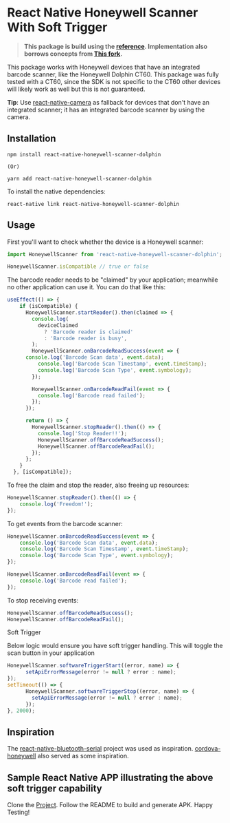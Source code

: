 # React Native Honeywell Scanner With Soft Trigger

> **This package is build using the [reference](https://github.com/Volst/react-native-honeywell-scanner). Implementation also borrows concepts from [This fork](https://github.com/AMI3GOLtd/react-native-honeywell-scanner).**

This package works with Honeywell devices that have an integrated barcode scanner, like the Honeywell Dolphin CT60. This package was fully tested with a CT60, since the SDK is not specific to the CT60 other devices will likely work as well but this is not guaranteed.

**Tip**: Use [react-native-camera](https://github.com/react-native-community/react-native-camera) as fallback for devices that don't have an integrated scanner; it has an integrated barcode scanner by using the camera.

## Installation

```
npm install react-native-honeywell-scanner-dolphin

(Or)

yarn add react-native-honeywell-scanner-dolphin
```

To install the native dependencies:

```
react-native link react-native-honeywell-scanner-dolphin
```

## Usage

First you'll want to check whether the device is a Honeywell scanner:

```js
import HoneywellScanner from 'react-native-honeywell-scanner-dolphin';

HoneywellScanner.isCompatible // true or false
```

The barcode reader needs to be "claimed" by your application; meanwhile no other application can use it. You can do that like this:

```js
useEffect(() => {
    if (isCompatible) {
      HoneywellScanner.startReader().then(claimed => {
        console.log(
          deviceClaimed
            ? 'Barcode reader is claimed'
            : 'Barcode reader is busy',
        );
        HoneywellScanner.onBarcodeReadSuccess(event => {
	  console.log('Barcode Scan data', event.data);
    	  console.log('Barcode Scan Timestamp', event.timeStamp);
    	  console.log('Barcode Scan Type', event.symbology);
        });

        HoneywellScanner.onBarcodeReadFail(event => {
          console.log('Barcode read failed');
        });
      });

      return () => {
        HoneywellScanner.stopReader().then(() => {
          console.log('Stop Reader!!');
          HoneywellScanner.offBarcodeReadSuccess();
          HoneywellScanner.offBarcodeReadFail();
        });
      };
    }
  }, [isCompatible]);
```

To free the claim and stop the reader, also freeing up resources:

```js
HoneywellScanner.stopReader().then(() => {
    console.log('Freedom!');
});
```

To get events from the barcode scanner:

```js
HoneywellScanner.onBarcodeReadSuccess(event => {
    console.log('Barcode Scan data', event.data);
    console.log('Barcode Scan Timestamp', event.timeStamp);
    console.log('Barcode Scan Type', event.symbology);
});

HoneywellScanner.onBarcodeReadFail(event => {
    console.log('Barcode read failed');
});
```

To stop receiving events:

```js
HoneywellScanner.offBarcodeReadSuccess();
HoneywellScanner.offBarcodeReadFail();
```
Soft Trigger

Below logic would ensure you have soft trigger handling. This will toggle the scan button in your application

```js
HoneywellScanner.softwareTriggerStart((error, name) => {
      setApiErrorMessage(error != null ? error : name);
});
setTimeout(() => {
      HoneywellScanner.softwareTriggerStop((error, name) => {
        setApiErrorMessage(error != null ? error : name);
      });
}, 2000);
```


## Inspiration

The [react-native-bluetooth-serial](https://github.com/rusel1989/react-native-bluetooth-serial) project was used as inspiration. [cordova-honeywell](https://github.com/icsfl/cordova-honeywell) also served as some inspiration.

## Sample React Native APP illustrating the above soft trigger capability

Clone the [Project](https://github.com/subramanianr/react-native-app-illustrator-with-scan-trigger-app). Follow the README to build and generate APK. Happy Testing!
